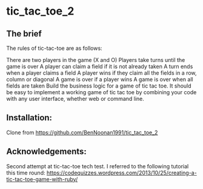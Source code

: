 # tic_tac_toe_2

## The brief

The rules of tic-tac-toe are as follows:

There are two players in the game (X and O)
Players take turns until the game is over
A player can claim a field if it is not already taken
A turn ends when a player claims a field
A player wins if they claim all the fields in a row, column or diagonal
A game is over if a player wins
A game is over when all fields are taken
Build the business logic for a game of tic tac toe. It should be easy to implement a working game of tic tac toe by combining your code with any user interface, whether web or command line.

## Installation:

Clone from https://github.com/BenNoonan1991/tic_tac_toe_2

## Acknowledgements:

Second attempt at tic-tac-toe tech test.
I referred to the following tutorial this time round:
https://codequizzes.wordpress.com/2013/10/25/creating-a-tic-tac-toe-game-with-ruby/
